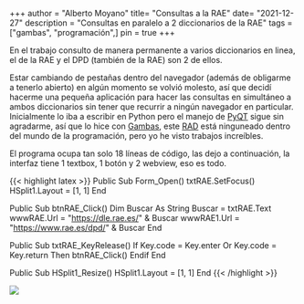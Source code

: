 +++
author = "Alberto Moyano"
title= "Consultas a la RAE"
date= "2021-12-27"
description = "Consultas en paralelo a 2 diccionarios de la RAE"
tags = ["gambas", "programación",]
pin = true
+++

En el trabajo consulto de manera permanente a varios diccionarios en linea, el de la RAE y el DPD (también de la RAE) son 2 de ellos.

<!--more-->

Estar cambiando de pestañas dentro del navegador (además de obligarme a tenerlo abierto) en algún momento se volvió molesto, así que decidí hacerme una pequeña aplicación para hacer las consultas en simultáneo a ambos diccionarios sin tener que recurrir a ningún navegador en particular. Inicialmente lo iba a escribir en Python pero el manejo de [PyQT](https://es.wikipedia.org/wiki/PyQt) sigue sin agradarme, así que lo hice con [Gambas](https://es.wikipedia.org/wiki/Gambas), este [RAD](https://es.wikipedia.org/wiki/Desarrollo_r%C3%A1pido_de_aplicaciones) está ninguneado dentro del mundo de la programación, pero yo he visto trabajos increíbles.

El programa ocupa tan solo 18 líneas de código, las dejo a continuación, la interfaz tiene 1 textbox, 1 botón y 2 webview, eso es todo.

{{< highlight latex >}}
Public Sub Form_Open()
    txtRAE.SetFocus()
    HSplit1.Layout = [1, 1]
End

Public Sub btnRAE_Click()
    Dim Buscar As String
    Buscar = txtRAE.Text
    wwwRAE.Url = "https://dle.rae.es/" & Buscar
    wwwRAE1.Url = "https://www.rae.es/dpd/" & Buscar
End

Public Sub txtRAE_KeyRelease()
    If Key.code = Key.enter Or Key.code = Key.return Then
        btnRAE_Click()
    Endif
End

Public Sub HSplit1_Resize()
    HSplit1.Layout = [1, 1]
End
{{< /highlight >}}

![](https://albertomoyano.github.io/blog-gbtexpublisher/images/rae.png)

